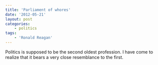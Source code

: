 ```yaml
---
title: 'Parliament of whores'
date: '2012-05-21'
layout: post
categories:
    - politics
tags:
    - 'Ronald Reagan'
---
```


Politics is supposed to be the second oldest profession. I have come to realize that it bears a very close resemblance to the first.